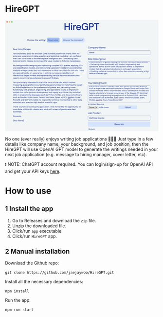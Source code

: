 # HireGPT

![screenshot](assets/screenshot.png)

No one (ever really) enjoys writing job applications 🙅🏻‍♂️ Just type in a few details like company name, your background, and job position, then the HireGPT will use OpenAI GPT model to generate the writings needed in your next job application (e.g. message to hiring manager, cover letter, etc).

❗️ NOTE: ChatGPT account required. You can login/sign-up for OpenAI API and get your API keys [here](https://platform.openai.com/docs/introduction).

# How to use

## 1 Install the app
1. Go to Releases and download the `zip` file.
2. Unzip the downloaded file.
3. Click/run `app` executable.
4. Click/run `HireGPT` app.

## 2 Manual installation
Download the Github repo:
```
git clone https://github.com/jaejaywoo/HireGPT.git
```

Install all the necessary dependencies:
```
npm install
```

Run the app:
```
npm run start
```